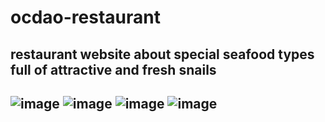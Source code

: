 # ocdao-restaurant
<h2>restaurant website about special seafood types full of attractive and fresh snails<h2>

![image](https://user-images.githubusercontent.com/94172483/179561336-562ed2c5-48a4-451c-bbe2-ad379e966543.png)
![image](https://user-images.githubusercontent.com/94172483/179561410-f836b266-b698-4aa4-94d9-14c01d057165.png)
![image](https://user-images.githubusercontent.com/94172483/179561501-56fc4817-1dd2-48d8-baae-030e278aabd5.png)
![image](https://user-images.githubusercontent.com/94172483/179561540-c3208a24-0d68-4000-a31b-00881021e92b.png)
